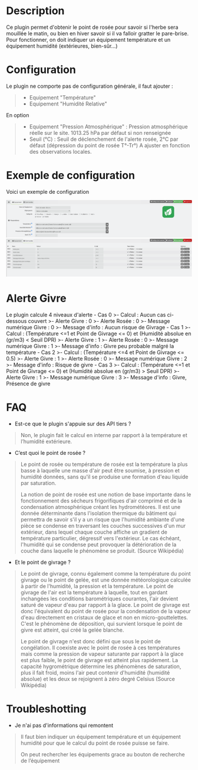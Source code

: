 # Description

Ce plugin permet d'obtenir le point de rosée pour savoir si l'herbe sera mouillée le matin, ou bien en hiver savoir si il va falloir gratter le pare-brise.
Pour fonctionner, on doit indiquer un équipement température et un équipement humidité (extérieures, bien-sûr…)

# Configuration

Le plugin ne comporte pas de configuration générale, il faut ajouter :

> - Equipement "Température"
> - Equipement "Humidité Relative"

En option
> - Equipement "Pression Atmosphérique" : Pression atmosphérique réelle sur le site. 1013.25 hPa par défaut si non renseignée
> - Seuil (°C) : Seuil de déclenchement de l'alerte rosée, 2°C par défaut (dépression du point de rosée T°-Tr°) A ajuster en fonction des observations locales.

# Exemple de configuration

Voici un exemple de configuration

![exemple](../images/equipement.png)
![exemple](../images/commandes.png)

# Alerte Givre
Le plugin calcule 4 niveaux d'alerte
    - Cas 0
        >- Calcul : Aucun cas ci-dessous couvert
        >- Alerte Givre : 0
        >- Alerte Rosée : 0
        >- Message numérique Givre : 0
        >- Message d'info : Aucun risque de Givrage
    - Cas 1
        >- Calcul : (Température <=1 et Point de Givrage <= 0) et (Humidité absolue en (gr/m3) < Seuil DPR)
        >- Alerte Givre : 1
        >- Alerte Rosée : 0
        >- Message numérique Givre : 1
        >- Message d'info : Givre peu probable malgré la température
    - Cas 2
        >- Calcul : (Température <=4 et Point de Givrage <= 0.5)
        >- Alerte Givre : 1
        >- Alerte Rosée : 0
        >- Message numérique Givre : 2
        >- Message d'info : Risque de givre
     - Cas 3
        >- Calcul : (Température <=1 et Point de Givrage <= 0) et (Humidité absolue en (gr/m3) > Seuil DPR)
        >- Alerte Givre : 1
        >- Message numérique Givre : 3
        >- Message d'info : Givre, Présence de givre 

# FAQ

-   Est-ce que le plugin s'appuie sur des API tiers ?

>Non, le plugin fait le calcul en interne par rapport à la température et l’humidité extérieure.

-   C’est quoi le point de rosée ?

>Le point de rosée ou température de rosée est la température la plus basse à laquelle une masse d'air peut être soumise, à pression et humidité données, sans qu'il se produise une formation d'eau liquide par saturation.
>
>La notion de point de rosée est une notion de base importante dans le fonctionnement des sécheurs frigorifiques d'air comprimé et de la condensation atmosphérique créant les hydrométéores. Il est une donnée déterminante dans l'isolation thermique du bâtiment qui permettra de savoir s'il y a un risque que l'humidité ambiante d'une pièce se condense en traversant les couches successives d'un mur extérieur, dans lequel chaque couche affiche un gradient de température particulier, dégressif vers l'extérieur. Le cas échéant, l'humidité qui se condense peut provoquer la détérioration de la couche dans laquelle le phénomène se produit.
(Source Wikipédia)

-   Et le point de givrage ?

>Le point de givrage, connu également comme la température du point givrage ou le point de gelée, est une donnée météorologique calculée à partir de l'humidité, la pression et la température. Le point de givrage de l'air est la température à laquelle, tout en gardant inchangées les conditions barométriques courantes, l'air devient saturé de vapeur d'eau par rapport à la glace. Le point de givrage est donc l'équivalent du point de rosée pour la condensation de la vapeur d'eau directement en cristaux de glace et non en micro-gouttelettes. C'est le phénomène de déposition, qui survient lorsque le point de givre est atteint, qui créé la gelée blanche.
>
>Le point de givrage n'est donc défini que sous le point de congélation. Il coexiste avec le point de rosée à ces températures mais comme la pression de vapeur saturante par rapport à la glace est plus faible, le point de givrage est atteint plus rapidement. La capacité hygrométrique détermine les phénomènes de saturation, plus il fait froid, moins l'air peut contenir d'humidité (humidité absolue) et les deux se rejoignent à zéro degré Celsius
(Source Wikipédia)

# Troubleshotting

- Je n'ai pas d'informations qui remontent

>Il faut bien indiquer un équipement température et un équipement humidité pour que le calcul du point de rosée puisse se faire.
>
>On peut rechercher les équipements grace au bouton de recherche de l’équipement